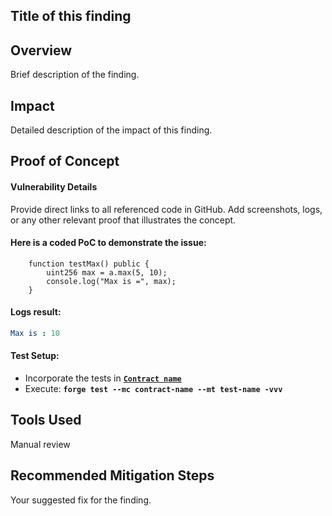 ## Title of this finding

## Overview

Brief description of the finding.

## Impact

Detailed description of the impact of this finding.

## Proof of Concept

#### Vulnerability Details

Provide direct links to all referenced code in GitHub. Add screenshots, logs, or any other relevant proof that illustrates the concept.

#### Here is a coded PoC to demonstrate the issue:

```solidity
    function testMax() public {
        uint256 max = a.max(5, 10);
        console.log("Max is =", max);
    }
```

#### Logs result: 

```yaml
Max is : 10
```

#### Test Setup:

- Incorporate the tests in [**`Contract name`**](link)
- Execute: **`forge test --mc contract-name --mt test-name -vvv`**

## Tools Used

Manual review

## Recommended Mitigation Steps

Your suggested fix for the finding.
